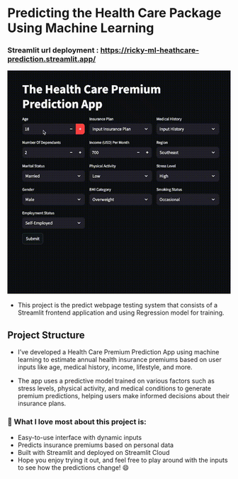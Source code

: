 # Predicting the Health Care Package Using Machine Learning
### Streamlit url deployment : https://ricky-ml-heathcare-prediction.streamlit.app/
![](https://github.com/RickyDoan/Machine-Learning-HealthCare-Prediction-Regressor/blob/main/health_care.gif)
* This project is the predict webpage testing system that consists of a Streamlit frontend application and using Regression model for training.

## Project Structure

* I’ve developed a Health Care Premium Prediction App using machine learning to estimate annual health insurance premiums
based on user inputs like age, medical history, income, lifestyle, and more.

* The app uses a predictive model trained on various factors such as stress levels, physical activity,
and medical conditions to generate premium predictions, helping users make informed decisions about their insurance plans.
  
### 🌟 What I love most about this project is:
* Easy-to-use interface with dynamic inputs
* Predicts insurance premiums based on personal data
* Built with Streamlit and deployed on Streamlit Cloud
* Hope you enjoy trying it out, and feel free to play around with the inputs to see how the predictions change! 😄
